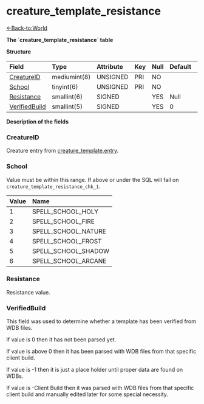 # creature_template_resistance

[<-Back-to:World](database-world.md)

**The \`creature_template_resistance\` table**

**Structure**

| Field | Type | Attribute | Key | Null | Default | Extra | Comment
:--- | :--- | :--- | :--- | :--- | :--- | :--- | :---
[CreatureID][1] | mediumint(8) | UNSIGNED | PRI | NO
[School][2] | tinyint(6) | UNSIGNED | PRI | NO
[Resistance][3] | smallint(6) | SIGNED | | YES | Null
[VerifiedBuild][4] | smallint(5) | SIGNED | | YES | 0

[1]: #creatureid
[2]: #school
[3]: #resistance
[4]: #verifiedbuild

**Description of the fields**

### CreatureID

Creature entry from [creature_template.entry](creature_template#entry).

### School

Value must be within this range. If above or under the SQL will fail on `creature_template_resistance_chk_1`.

Value | Name
:- | :-
1 | SPELL_SCHOOL_HOLY
2 | SPELL_SCHOOL_FIRE
3 | SPELL_SCHOOL_NATURE
4 | SPELL_SCHOOL_FROST
5 | SPELL_SCHOOL_SHADOW
6 | SPELL_SCHOOL_ARCANE

### Resistance

Resistance value.

### VerifiedBuild

This field was used to determine whether a template has been verified from WDB files.

If value is 0 then it has not been parsed yet.

If value is above 0 then it has been parsed with WDB files from that specific client build.

If value is -1 then it is just a place holder until proper data are found on WDBs.

If value is -Client Build then it was parsed with WDB files from that specific client build and manually edited later for some special necessity.
